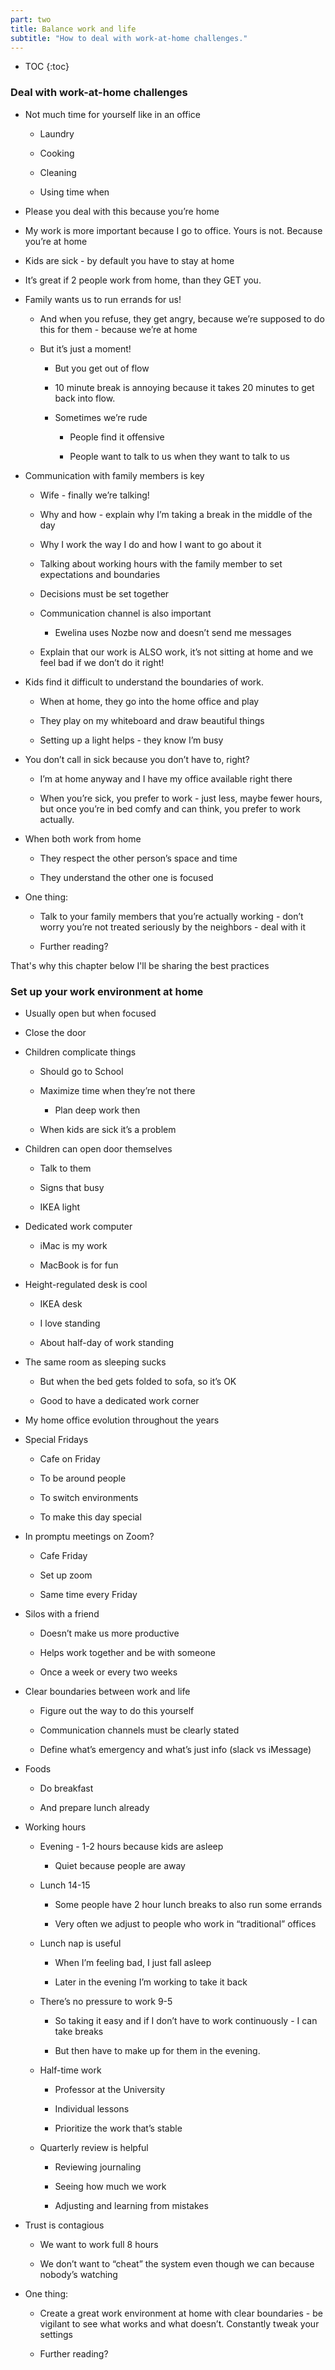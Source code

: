 ```yaml
---
part: two
title: Balance work and life
subtitle: "How to deal with work-at-home challenges."
---
```


* TOC
{:toc}

### Deal with work-at-home challenges

- Not much time for yourself like in an office

	- Laundry

	- Cooking

	- Cleaning

	- Using time when

- Please you deal with this because you’re home

- My work is more important because I go to office. Yours is not. Because you’re at home

- Kids are sick - by default you have to stay at home

- It’s great if 2 people work from home, than they GET you.

- Family wants us to run errands for us!

	- And when you refuse, they get angry, because we’re supposed to do this for them - because we’re at home

	- But it’s just a moment!

		- But you get out of flow

		- 10 minute break is annoying because it takes 20 minutes to get back into flow.

		- Sometimes we’re rude

			- People find it offensive

			- People want to talk to us when they want to talk to us

- Communication with family members is key

	- Wife - finally we’re talking!

	- Why and how - explain why I’m taking a break in the middle of the day

	- Why I work the way I do and how I want to go about it

	- Talking about working hours with the family member to set expectations and boundaries

	- Decisions must be set together

	- Communication channel is also important

		- Ewelina uses Nozbe now and doesn’t send me messages

	- Explain that our work is ALSO work, it’s not sitting at home and we feel bad if we don’t do it right!

- Kids find it difficult to understand the boundaries of work.

	- When at home, they go into the home office and play

	- They play on my whiteboard and draw beautiful things

	- Setting up a light helps - they know I’m busy

- You don’t call in sick because you don’t have to, right?

	- I’m at home anyway and I have my office available right there

	- When you’re sick, you prefer to work - just less, maybe fewer hours, but once you’re in bed comfy and can think, you prefer to work actually.

- When both work from home

	- They respect the other person’s space and time

	- They understand the other one is focused

- One thing:

	- Talk to your family members that you’re actually working - don’t worry you’re not treated seriously by the neighbors - deal with it

	- Further reading?

That's why this chapter below I'll be sharing the best practices 

### Set up your work environment at home

- Usually open but when focused

- Close the door

- Children complicate things

	- Should go to
	  School

	- Maximize time when they’re not there

		- Plan deep work then

	- When kids are sick it’s a problem

- Children can open door themselves

	- Talk to them

	- Signs that busy

	- IKEA light

- Dedicated work computer

	- iMac is my work

	- MacBook is for fun

- Height-regulated desk is cool

	- IKEA desk

	- I love standing

	- About half-day of work standing

- The same room as sleeping sucks

	- But when the bed gets folded to sofa, so it’s OK

	- Good to have a dedicated work corner

- My home office evolution throughout the years

- Special Fridays

	- Cafe on Friday

	- To be around people

	- To switch environments

	- To make this day special

- In promptu meetings on Zoom?

	- Cafe Friday

	- Set up zoom

	- Same time every Friday

- Silos with a friend

	- Doesn’t make us more productive

	- Helps work together and be with someone

	- Once a week or every two weeks

- Clear boundaries between work and life

	- Figure out the way to do this yourself

	- Communication channels must be clearly stated

	- Define what’s emergency and what’s just info (slack vs iMessage)

- Foods

	- Do breakfast

	- And prepare lunch already

- Working hours

	- Evening - 1-2 hours because kids are asleep

		- Quiet because people are away

	- Lunch 14-15

		- Some people have 2 hour lunch breaks to also run some errands

		- Very often we adjust to people who work in “traditional” offices

	- Lunch nap is useful

		- When I’m feeling bad, I just fall asleep

		- Later in the evening I’m working to take it back

	- There’s no pressure to work 9-5

		- So taking it easy and if I don’t have to work continuously - I can take breaks

		- But then have to make up for them in the evening.

	- Half-time work

		- Professor at the University

		- Individual lessons

		- Prioritize the work that’s stable

	- Quarterly review is helpful

		- Reviewing journaling

		- Seeing how much we work

		- Adjusting and learning from mistakes

- Trust is contagious

	- We want to work full 8 hours

	- We don’t want to “cheat” the system even though we can because nobody’s watching

- One thing:

	- Create a great work environment at home with clear boundaries - be vigilant to see what works and what doesn’t. Constantly tweak your settings

	- Further reading?